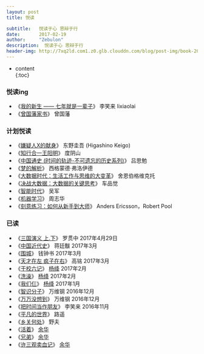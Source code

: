 ```yaml
---
layout: post
title: 悦读

subtitle:   悦读于心 思辩于行
date:       2017-02-19
author:     "Zebulon"
description:  悦读于心 思辩于行
header-img: http://7xq2ld.com1.z0.glb.clouddn.com/blog/post-img/book-20170219.jpg
---
```

* content  
{:toc} 

### 悦读ing

- 《[我的新生 —— 七年就是一辈子](https://www.gitbook.com/book/xiaolai/reborn/details)》 李笑来 lixiaolai
- 《[曾国藩家书](https://www.amazon.cn/%E6%9B%BE%E5%9B%BD%E8%97%A9%E5%AE%B6%E4%B9%A6-%E6%9B%BE%E5%9B%BD%E8%97%A9/dp/B01BKB2IPM/ref=tmm_kin_swatch_0?_encoding=UTF8&qid=&sr=)》 曾国藩 

### 计划悦读

- 《[嫌疑人X的献身](https://www.amazon.cn/%E5%AB%8C%E7%96%91%E4%BA%BAX%E7%9A%84%E7%8C%AE%E8%BA%AB-%E4%B8%9C%E9%87%8E%E5%9C%AD%E5%90%BE/dp/B00A4QLGJY?ie=UTF8&ref_=ku_mi_rw_edp)》 东野圭吾 (Higashino Keigo)
- 《[知行合一王阳明](https://www.amazon.cn/%E7%9F%A5%E8%A1%8C%E5%90%88%E4%B8%80%E7%8E%8B%E9%98%B3%E6%98%8E-%E5%BA%A6%E9%98%B4%E5%B1%B1/dp/B00L3TIVYY?ie=UTF8&ref_=ku_mi_rw_edp)》 度阴山
- 《[中国通史 (时间的轨迹-不可遗忘的历史系列)](https://www.amazon.cn/%E4%B8%AD%E5%9B%BD%E9%80%9A%E5%8F%B2-%E5%90%95%E6%80%9D%E5%8B%89/dp/B012NF36WS?ie=UTF8&ref_=ku_mi_rw_edp)》 吕思勉
- 《[梦的解析](https://www.amazon.cn/%E6%A2%A6%E7%9A%84%E8%A7%A3%E6%9E%90-%E8%A5%BF%E6%A0%BC%E8%92%99%E5%BE%B7%C2%B7%E5%BC%97%E6%B4%9B%E4%BC%8A%E5%BE%B7/dp/B00YU8DQVI?ie=UTF8&ref_=ku_mi_rw_edp)》 西格蒙德·弗洛伊德 
- 《[大数据时代：生活工作与思维的大变革](https://item.jd.com/11143153.html)》 舍恩伯格维克托
- 《[决战大数据：大数据的关键思考](https://item.jd.com/11916182.html)》 车品觉 
- 《[智能时代](https://item.jd.com/11953641.html)》 吴军
- 《[机器学习](https://item.jd.com/11867803.html)》 周志华 
- 《[刻意练习：如何从新手到大师](https://item.jd.com/11990777.html)》 Anders Ericsson，Robert Pool

### 已读

- 《[三国演义 上.下](https://item.jd.com/10116603459.html)》 罗贯中 2017年4月29日
- 《[中国近代史](https://item.jd.com/11846925.html)》 蒋廷黻 2017年3月
- 《[围城](https://item.jd.com/11255842.html)》 钱钟书 2017年3月
- 《[天才在左 疯子在右](https://item.jd.com/11825528.html)》 高铭  2017年3月
- 《[干校六记](https://item.jd.com/11698075.html)》 [杨绛](http://baike.baidu.com/item/%E6%9D%A8%E7%BB%9B) 2017年2月
- 《[洗澡](https://item.jd.com/11165561.html)》 [杨绛](http://baike.baidu.com/item/%E6%9D%A8%E7%BB%9B)   2017年2月
- 《[我们仨](https://item.jd.com/1026383841.html)》 [杨绛](http://baike.baidu.com/item/%E6%9D%A8%E7%BB%9B)  2017年1月
- 《[智识分子](https://item.jd.com/11840397.html)》 万维钢  2016年12月
- 《[万万没想到](https://item.jd.com/11551750.html)》 万维钢  2016年12月
- 《[把时间当作朋友](https://item.jd.com/11338691.html)》 李笑来  2016年11月
- 《[平凡的世界](https://item.jd.com/10290077153.html)》 路遥  
- 《[乡关何处](https://item.jd.com/11900721.html)》 野夫
- 《[活着](https://item.jd.com/11090643.html)》 [余华](http://baike.baidu.com/link?url=D_K_q3fJm2PB-j3L0WSdSu_Z9w02intO9frsnqiei99Y7zbnO-O4ljCnLrvvnlWfxZmapF3fdlg5EYWMsSRZeGMjxXoVM3Xz2Mwtz6ikuue) 
- 《[兄弟](https://item.jd.com/11152279.html)》 [余华](http://baike.baidu.com/link?url=D_K_q3fJm2PB-j3L0WSdSu_Z9w02intO9frsnqiei99Y7zbnO-O4ljCnLrvvnlWfxZmapF3fdlg5EYWMsSRZeGMjxXoVM3Xz2Mwtz6ikuue) 
- 《[许三观卖血记](https://item.jd.com/11139510.html)》 [余华](http://baike.baidu.com/link?url=D_K_q3fJm2PB-j3L0WSdSu_Z9w02intO9frsnqiei99Y7zbnO-O4ljCnLrvvnlWfxZmapF3fdlg5EYWMsSRZeGMjxXoVM3Xz2Mwtz6ikuue) 


